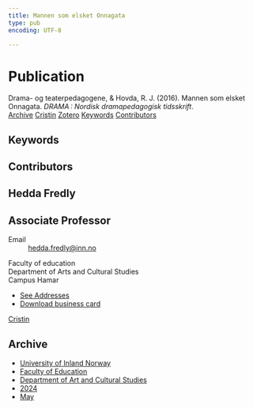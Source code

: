 ```yaml
---
title: Mannen som elsket Onnagata
type: pub
encoding: UTF-8

---
```

<h1>Publication</h1>
<article id="csl-bib-container-PL86E3M4" class="csl-bib-container">
  <div class="csl-bib-body"> <div class="csl-entry">Drama- og teaterpedagogene, &#38; Hovda, R. J. (2016). Mannen som elsket Onnagata. <i>DRAMA : Nordisk dramapedagogisk tidsskrift</i>.</div> </div>
  <div class="csl-bib-buttons">
    <a href="#taxonomy-article-PL86E3M4" alt="archive" class="csl-bib-button">Archive</a>
    <a href="https://app.cristin.no/results/show.jsf?id=2272235" alt="Cristin" class="csl-bib-button">Cristin</a>
    <a href="http://zotero.org/groups/5881554/items/PL86E3M4" alt="Zotero" class="csl-bib-button">Zotero</a>
    <a href="#keywords-article-PL86E3M4" alt="keywords" class="csl-bib-button">Keywords</a>
    <a href="#contributors-article-PL86E3M4" alt="contributors" class="csl-bib-button">Contributors</a>
  </div>
  <div id="csl-bib-meta-container-PL86E3M4"></div>
</article>
<div id="csl-bib-meta-PL86E3M4" class="csl-bib-meta">
  <article id="keywords-article-PL86E3M4" class="keywords-article">
    <h1>Keywords</h1>
    
  </article>
  <article id="contributors-article-PL86E3M4" class="contributors-article">
    <h1>Contributors</h1>
    <div class="personas"> <div class="vrtx-hinn-person-card"> <div class="photo"> <i class="lar la-user-circle missing-person"></i> </div> <div class="info"> <hgroup><h1>Hedda Fredly</h1> <h2>Associate Professor</h2> </hgroup><dl> <dt>Email</dt> <dd> <a href="mailto:hedda.fredly@inn.no">hedda.fredly@inn.no</a> </dd> </dl> <p> Faculty of education<br> Department of Arts and Cultural Studies<br> Campus Hamar </p> <ul class="vrtx-hinn-links"> <li><a href="https://www.inn.no/english/find-an-employee/hedda-fredly.html#vrtx-hinn-addresses">See Addresses</a></li> <li><a href="https://www.inn.no/english/find-an-employee/hedda-fredly.html?vrtx=vcf">Download business card</a></li> </ul> </div> </div> <a href="https://app.cristin.no/persons/show.jsf?id=862704" alt="Cristin URL" class="personas-cristin">Cristin</a> </div>
  </article>
  <article id="taxonomy-article-PL86E3M4" class="taxonomy-article">
    <h1>Archive</h1>
    <ul>
      <li><a href="{{< params subfolder >}}en/archive/?key=3DCRN523">University of Inland Norway</a></li>
      <li><a href="{{< params subfolder >}}en/archive/?key=WYNZA47F">Faculty of Education</a></li>
      <li><a href="{{< params subfolder >}}en/archive/?key=VBB2T4VJ">Department of Art and Cultural Studies</a></li>
      <li><a href="{{< params subfolder >}}en/archive/?key=XG58X9NM">2024</a></li>
      <li><a href="{{< params subfolder >}}en/archive/?key=IMIRRXID">May</a></li>
    </ul>
  </article>
</div>
